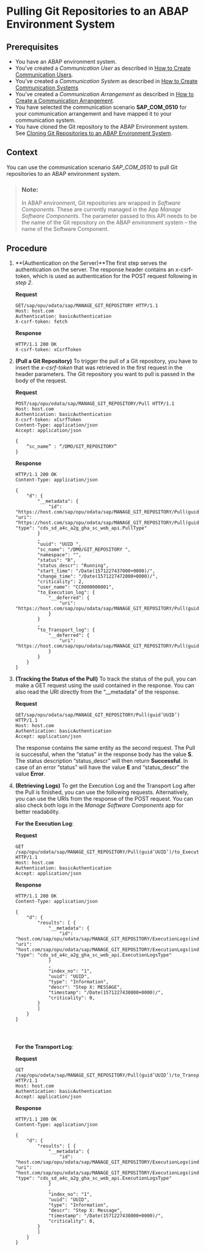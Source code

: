 <!-- loio80a8d52279ef428d96dadcca9a8dd752 -->

# Pulling Git Repositories to an ABAP Environment System



<a name="loio80a8d52279ef428d96dadcca9a8dd752__prereq_e3z_wdw_ljb"/>

## Prerequisites

-   You have an ABAP environment system.
-   You’ve created a *Communication User* as described in [How to Create Communication Users](../50-administration-and-ops/How_to_Create_Communication_Users_0377ade.md).
-   You’ve created a *Communication System* as described in [How to Create Communication Systems](../50-administration-and-ops/How_to_Create_Communication_Systems_c2234ac.md)
-   You’ve created a *Communication Arrangement* as described in [How to Create a Communication Arrangement](../50-administration-and-ops/How_to_Create_a_Communication_Arrangement_a0771f6.md).
-   You have selected the communication scenario **SAP\_COM\_0510** for your communication arrangement and have mapped it to your communication system.
-   You have cloned the Git repository to the ABAP Environment system. See [Cloning Git Repositories to an ABAP Environment System](Cloning_Git_Repositories_to_an_ABAP_Environment_System_0552763.md).



## Context

You can use the communication scenario *SAP\_COM\_0510* to pull Git repositories to an ABAP environment system.

> ### Note:  
> In ABAP environment, Git repositories are wrapped in *Software Components*. These are currently managed in the App *Manage Software Components*. The parameter passed to this API needs to be the name of the Git repository on the ABAP environment system – the name of the Software Component.



## Procedure

1.  **\(Authentication on the Server\)**The first step serves the authentication on the server. The response header contains an x-csrf-token, which is used as authentication for the POST request following in *step 2*.

    **Request**

    ```
    GET/sap/opu/odata/sap/MANAGE_GIT_REPOSITORY HTTP/1.1
    Host: host.com
    Authentication: basicAuthentication
    X-csrf-token: fetch
    
    ```

    **Response**

    ```
    HTTP/1.1 200 OK
    X-csrf-token: xCsrfToken
    
    ```

2.  **\(Pull a Git Repository\)** To trigger the pull of a Git repository, you have to insert the *x-csrf-token* that was retrieved in the first request in the header parameters. The Git repository you want to pull is passed in the body of the request.

    **Request**

    ```
    POST/sap/opu/odata/sap/MANAGE_GIT_REPOSITORY/Pull HTTP/1.1
    Host: host.com
    Authentication: basicAuthentication
    X-csrf-token: xCsrfToken
    Content-Type: application/json
    Accept: application/json
    
    {
    	“sc_name” : “/DMO/GIT_REPOSITORY”
    }
    
    ```

    **Response**

    ```
    HTTP/1.1 200 OK
    Content-Type: application/json
    
    ```

    ```
    {
        "d": {
            "__metadata": {
                "id": "https://host.com/sap/opu/odata/sap/MANAGE_GIT_REPOSITORY/Pull(guid’UUID’)", "uri": "https://host.com/sap/opu/odata/sap/MANAGE_GIT_REPOSITORY/Pull(guid’UUID’)", "type": "cds_sd_a4c_a2g_gha_sc_web_api.PullType"
            }
            ,
            "uuid": "UUID ",
            "sc_name": "/DMO/GIT_REPOSITORY ",
            "namespace": "",
            "status": "R",
            "status_descr": "Running",
            "start_time": "/Date(1571227437000+0000)/",
            "change_time": "/Date(1571227472000+0000)/",
            "criticality": 2,
            "user_name": "CC0000000001",
            "to_Execution_log": {
                "__deferred": {
                    "uri": "https://host.com/sap/opu/odata/sap/MANAGE_GIT_REPOSITORY/Pull(guid’UUID’)/to_Execution_log"
                }
            }
            ,
            "to_Transport_log": {
                "__deferred": {
                    "uri": "https://host.com/sap/opu/odata/sap/MANAGE_GIT_REPOSITORY/Pull(guid’UUID’)/to_Transport_log"
                }
            }
        }
    }
    ```

3.  **\(Tracking the Status of the Pull\)** To track the status of the pull, you can make a GET request using the uuid contained in the response. You can also read the URI directly from the “\_\_metadata” of the response.

    **Request**

    ```
    GET/sap/opu/odata/sap/MANAGE_GIT_REPOSITORY/Pull(guid’UUID’) HTTP/1.1
    Host: host.com
    Authentication: basicAuthentication
    Accept: application/json
    
    ```

    The response contains the same entity as the second request. The Pull is successful, when the “status” in the response body has the value **S**. The status description “status\_descr” will then return **Successful**. In case of an error “status” will have the value **E** and “status\_descr” the value **Error**.

4.  **\(Retrieving Logs\)** To get the Execution Log and the Transport Log after the Pull is finished, you can use the following requests. Alternatively, you can use the URIs from the response of the POST request. You can also check both logs in the *Manage Software Components* app for better readability.

    **For the Execution Log**:

    **Request**

    ```
    GET /sap/opu/odata/sap/MANAGE_GIT_REPOSITORY/Pull(guid’UUID’)/to_Execution_log HTTP/1.1
    Host: host.com
    Authentication: basicAuthentication
    Accept: application/json
    
    ```

    **Response**

    ```
    HTTP/1.1 200 OK
    Content-Type: application/json
    
    ```

    ```
    {
        "d": {
            "results": [ {
                "__metadata": {
                    "id": "host.com/sap/opu/odata/sap/MANAGE_GIT_REPOSITORY/ExecutionLogs(index_no=1m,uuid=guid'UUID')", "uri": "host.com/sap/opu/odata/sap/MANAGE_GIT_REPOSITORY/ExecutionLogs(index_no=1m,uuid=guid'UUID')", "type": "cds_sd_a4c_a2g_gha_sc_web_api.ExecutionLogsType"
                }
                ,
                "index_no": "1",
                "uuid": "UUID",
                "type": "Information",
                "descr": "Step X: MESSAGE",
                "timestamp": "/Date(1571227438000+0000)/",
                "criticality": 0,
            }
            ]
        }
    }
    
    
     
    
    ```

    **For the Transport Log**:

    **Request**

    ```
    GET /sap/opu/odata/sap/MANAGE_GIT_REPOSITORY/Pull(guid’UUID’)/to_Transport_log HTTP/1.1
    Host: host.com
    Authentication: basicAuthentication
    Accept: application/json
    
    ```

    **Response**

    ```
    HTTP/1.1 200 OK
    Content-Type: application/json
    
    ```

    ```
    {
        "d": {
            "results": [ {
                "__metadata": {
                    "id": "host.com/sap/opu/odata/sap/MANAGE_GIT_REPOSITORY/ExecutionLogs(index_no=1m,uuid=guid'UUID')", "uri": "host.com/sap/opu/odata/sap/MANAGE_GIT_REPOSITORY/ExecutionLogs(index_no=1m,uuid=guid'UUID')", "type": "cds_sd_a4c_a2g_gha_sc_web_api.ExecutionLogsType"
                }
                ,
                "index_no": "1",
                "uuid": "UUID",
                "type": "Information",
                "descr": "Step X: Message",
                "timestamp": "/Date(1571227438000+0000)/",
                "criticality": 0,
            }
            ]
        }
    }
    
    
     
    
    ```


